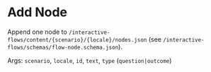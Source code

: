# Add Node
Append one node to `/interactive-flows/content/{scenario}/{locale}/nodes.json`
(see `/interactive-flows/schemas/flow-node.schema.json`).

Args: `scenario`, `locale`, `id`, `text`, `type` (`question|outcome`)